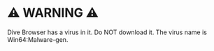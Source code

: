 # ⚠️ WARNING ⚠️
Dive Browser has a virus in it. Do NOT download it. The virus name is Win64:Malware-gen.
